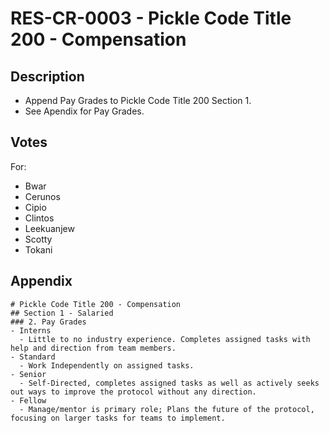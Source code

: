 # RES-CR-0003 - Pickle Code Title 200 - Compensation
## Description
- Append Pay Grades to Pickle Code Title 200 Section 1.
- See Apendix for Pay Grades.
## Votes
For:
-  Bwar
-  Cerunos
-  Cipio
-  Clintos
-  Leekuanjew
-  Scotty
-  Tokani
## Appendix
```
# Pickle Code Title 200 - Compensation
## Section 1 - Salaried
### 2. Pay Grades
- Interns
  - Little to no industry experience. Completes assigned tasks with help and direction from team members.
- Standard
  - Work Independently on assigned tasks.
- Senior
  - Self-Directed, completes assigned tasks as well as actively seeks out ways to improve the protocol without any direction.
- Fellow
  - Manage/mentor is primary role; Plans the future of the protocol, focusing on larger tasks for teams to implement.
```
